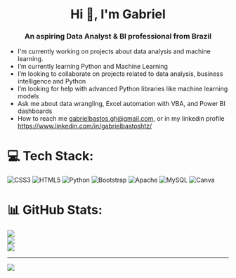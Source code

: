 <h1 align="center">Hi 👋, I'm Gabriel</h1>
<h3 align="center">An aspiring Data Analyst & BI professional from Brazil</h3>

- I'm currently working on projects about data analysis and machine learning.<br>
- I’m currently learning Python and Machine Learning<br>
- I’m looking to collaborate on projects related to data analysis, business intelligence and Python<br>
- I’m looking for help with advanced Python libraries like machine learning models<br>
- Ask me about data wrangling, Excel automation with VBA, and Power BI dashboards<br>
- How to reach me gabrielbastos.gh@gmail.com, or in my linkedin profile https://www.linkedin.com/in/gabrielbastoshtz/


# 💻 Tech Stack:
![CSS3](https://img.shields.io/badge/css3-%231572B6.svg?style=for-the-badge&logo=css3&logoColor=white) ![HTML5](https://img.shields.io/badge/html5-%23E34F26.svg?style=for-the-badge&logo=html5&logoColor=white) ![Python](https://img.shields.io/badge/python-3670A0?style=for-the-badge&logo=python&logoColor=ffdd54) ![Bootstrap](https://img.shields.io/badge/bootstrap-%238511FA.svg?style=for-the-badge&logo=bootstrap&logoColor=white) ![Apache](https://img.shields.io/badge/apache-%23D42029.svg?style=for-the-badge&logo=apache&logoColor=white) ![MySQL](https://img.shields.io/badge/mysql-4479A1.svg?style=for-the-badge&logo=mysql&logoColor=white) ![Canva](https://img.shields.io/badge/Canva-%2300C4CC.svg?style=for-the-badge&logo=Canva&logoColor=white)
# 📊 GitHub Stats:
![](https://github-readme-stats.vercel.app/api?username=Gabekkjj&theme=dark&hide_border=false&include_all_commits=false&count_private=false)<br/>
![](https://nirzak-streak-stats.vercel.app/?user=Gabekkjj&theme=dark&hide_border=false)<br/>
![](https://github-readme-stats.vercel.app/api/top-langs/?username=Gabekkjj&theme=dark&hide_border=false&include_all_commits=false&count_private=false&layout=compact)

---
[![](https://visitcount.itsvg.in/api?id=Gabekkjj&icon=0&color=0)](https://visitcount.itsvg.in)

<!-- Proudly created with GPRM ( https://gprm.itsvg.in ) -->
